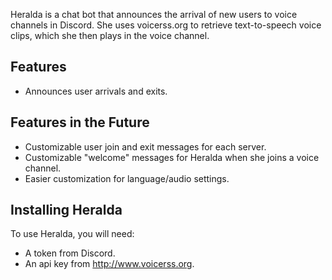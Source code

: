 
Heralda is a chat bot that announces the arrival of new users to voice channels in Discord. She uses voicerss.org to retrieve text-to-speech voice clips, which she then plays in the voice channel.

## Features

* Announces user arrivals and exits.

## Features in the Future

* Customizable user join and exit messages for each server.
* Customizable "welcome" messages for Heralda when she joins a voice channel.
* Easier customization for language/audio settings.

## Installing Heralda

To use Heralda, you will need:

* A token from Discord.
* An api key from http://www.voicerss.org.

